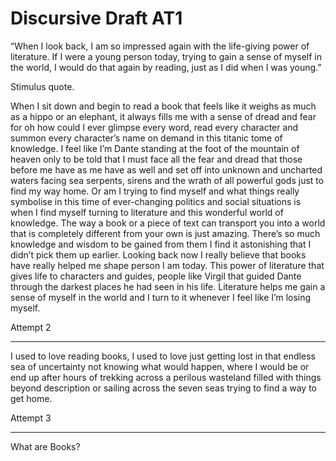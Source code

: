 # Discursive Draft AT1

“When I look back, I am so impressed again with the life-giving power of literature. If I were a young person today, trying to gain a sense of myself in the world, I would do that again by reading, just as I did when I was young.”

Stimulus quote.

When I sit down and begin to read a book that feels like it weighs as much as a hippo or an elephant, it always fills me with a sense of dread and fear for oh how could I ever glimpse every word, read every character and summon every character’s name on demand in this titanic tome of knowledge. I feel like I’m Dante standing at the foot of the mountain of heaven only to be told that I must face all the fear and dread that those before me have as me have as well and set off into unknown and uncharted waters facing sea serpents, sirens and the wrath of all powerful gods just to find my way home. Or am I trying to find myself and what things really symbolise in this time of ever-changing politics and social situations is when I find myself turning to literature and this wonderful world of knowledge. The way a book or a piece of text can transport you into a world that is completely different from your own is just amazing. There’s so much knowledge and wisdom to be gained from them I find it astonishing that I didn’t pick them up earlier. Looking back now I really believe that books have really helped me shape person I am today. This power of literature that gives life to characters and guides, people like Virgil that guided Dante through the darkest places he had seen in his life. Literature helps me gain a sense of myself in the world and I turn to it whenever I feel like I’m losing myself. 

Attempt 2

---

I used to love reading books, I used to love just getting lost in that endless sea of uncertainty not knowing what would happen, where I would be or end up after hours of trekking across a perilous wasteland filled with things beyond description or sailing across the seven seas trying to find a way to get home.

Attempt 3 

---

What are Books?